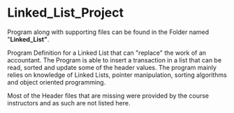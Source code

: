 # Linked_List_Project

Program along with supporting files can be found in the Folder named "**Linked_List"**.

Program Definition for a Linked List that can "replace" the work of an accountant. The Program is able to insert a transaction in a list that can be read, sorted and update some of the header values. The program mainly relies on knowledge of Linked Lists, pointer manipulation, sorting algorithms and object oriented programming.

Most of the Header files that are missing were provided by the course instructors and as such are not listed here.
